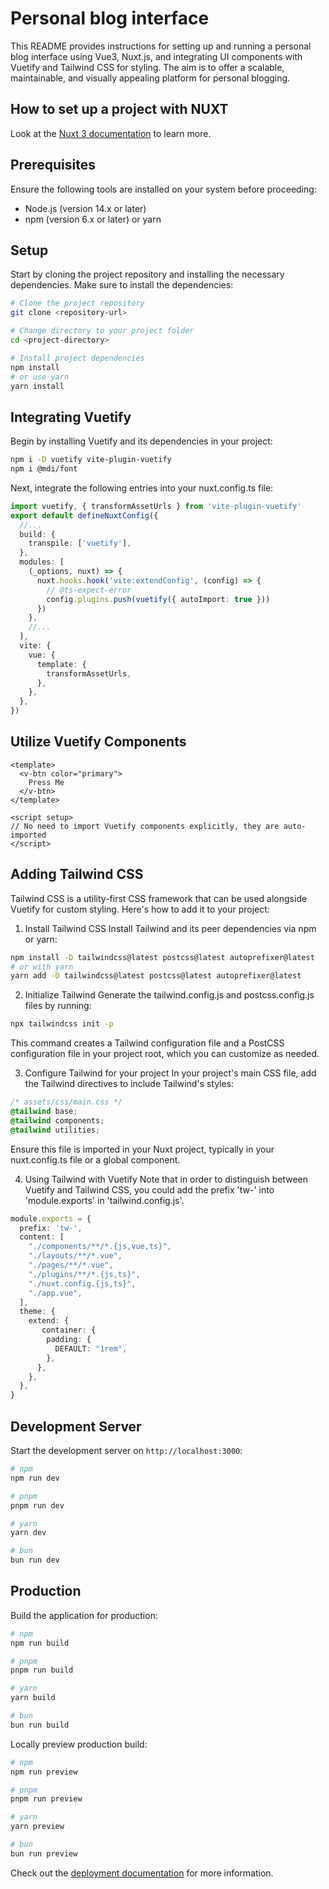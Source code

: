 # Personal blog interface

This README provides instructions for setting up and running a personal blog interface using Vue3, Nuxt.js, and integrating UI components with Vuetify and Tailwind CSS for styling. The aim is to offer a scalable, maintainable, and visually appealing platform for personal blogging.

## How to set up a project with NUXT
Look at the [Nuxt 3 documentation](https://nuxt.com/docs/getting-started/introduction) to learn more.

## Prerequisites
Ensure the following tools are installed on your system before proceeding:

* Node.js (version 14.x or later)
* npm (version 6.x or later) or yarn

## Setup
Start by cloning the project repository and installing the necessary dependencies.
Make sure to install the dependencies:

```bash
# Clone the project repository
git clone <repository-url>

# Change directory to your project folder
cd <project-directory>

# Install project dependencies
npm install
# or use yarn
yarn install
```

## Integrating Vuetify
Begin by installing Vuetify and its dependencies in your project:
```bash
npm i -D vuetify vite-plugin-vuetify
npm i @mdi/font
```

Next, integrate the following entries into your nuxt.config.ts file:
```typescript
import vuetify, { transformAssetUrls } from 'vite-plugin-vuetify'
export default defineNuxtConfig({
  //...
  build: {
    transpile: ['vuetify'],
  },
  modules: [
    (_options, nuxt) => {
      nuxt.hooks.hook('vite:extendConfig', (config) => {
        // @ts-expect-error
        config.plugins.push(vuetify({ autoImport: true }))
      })
    },
    //...
  ],
  vite: {
    vue: {
      template: {
        transformAssetUrls,
      },
    },
  },
})

```

## Utilize Vuetify Components
```vue
<template>
  <v-btn color="primary">
    Press Me
  </v-btn>
</template>

<script setup>
// No need to import Vuetify components explicitly, they are auto-imported
</script>

```

## Adding Tailwind CSS
Tailwind CSS is a utility-first CSS framework that can be used alongside Vuetify for custom styling. Here's how to add it to your project:

1) Install Tailwind CSS
Install Tailwind and its peer dependencies via npm or yarn:
```bash
npm install -D tailwindcss@latest postcss@latest autoprefixer@latest
# or with yarn
yarn add -D tailwindcss@latest postcss@latest autoprefixer@latest
```

2) Initialize Tailwind
Generate the tailwind.config.js and postcss.config.js files by running:

```bash
npx tailwindcss init -p
```
This command creates a Tailwind configuration file and a PostCSS configuration file in your project root, which you can customize as needed.

3) Configure Tailwind for your project
In your project's main CSS file, add the Tailwind directives to include Tailwind's styles:
```css
/* assets/css/main.css */
@tailwind base;
@tailwind components;
@tailwind utilities;
```

Ensure this file is imported in your Nuxt project, typically in your nuxt.config.ts file or a global component.

4) Using Tailwind with Vuetify
Note that in order to distinguish between Vuetify and Tailwind CSS, you could add the prefix 'tw-' into 'module.exports' in 'tailwind.config.js'.

```typescript
module.exports = {
  prefix: 'tw-',
  content: [
    "./components/**/*.{js,vue,ts}",
    "./layouts/**/*.vue",
    "./pages/**/*.vue",
    "./plugins/**/*.{js,ts}",
    "./nuxt.config.{js,ts}",
    "./app.vue",
  ],
  theme: {
    extend: {
       container: {
        padding: {
          DEFAULT: "1rem",
        },
      },
    },
  },
}
```

## Development Server

Start the development server on `http://localhost:3000`:

```bash
# npm
npm run dev

# pnpm
pnpm run dev

# yarn
yarn dev

# bun
bun run dev
```

## Production

Build the application for production:

```bash
# npm
npm run build

# pnpm
pnpm run build

# yarn
yarn build

# bun
bun run build
```

Locally preview production build:

```bash
# npm
npm run preview

# pnpm
pnpm run preview

# yarn
yarn preview

# bun
bun run preview
```

Check out the [deployment documentation](https://nuxt.com/docs/getting-started/deployment) for more information.
